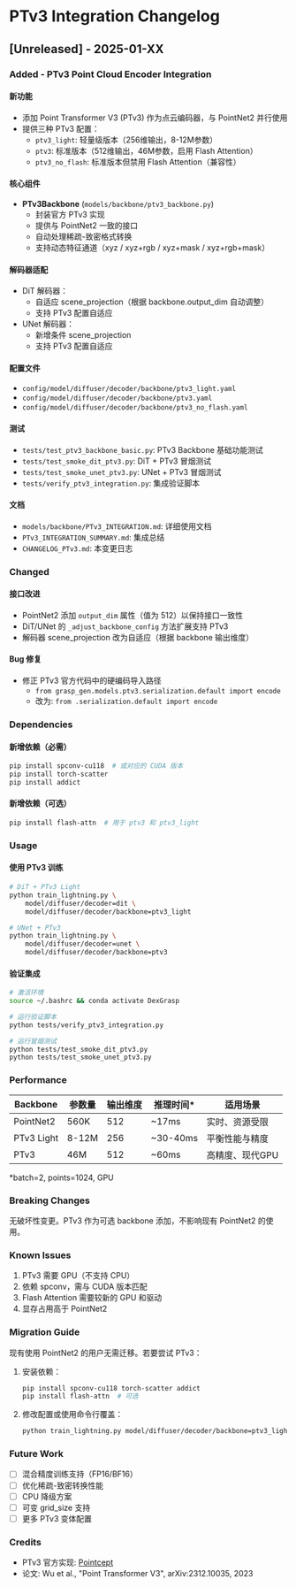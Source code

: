 # PTv3 Integration Changelog

## [Unreleased] - 2025-01-XX

### Added - PTv3 Point Cloud Encoder Integration

#### 新功能
- 添加 Point Transformer V3 (PTv3) 作为点云编码器，与 PointNet2 并行使用
- 提供三种 PTv3 配置：
  - `ptv3_light`: 轻量级版本（256维输出，8-12M参数）
  - `ptv3`: 标准版本（512维输出，46M参数，启用 Flash Attention）
  - `ptv3_no_flash`: 标准版本但禁用 Flash Attention（兼容性）

#### 核心组件
- **PTv3Backbone** (`models/backbone/ptv3_backbone.py`)
  - 封装官方 PTv3 实现
  - 提供与 PointNet2 一致的接口
  - 自动处理稀疏-致密格式转换
  - 支持动态特征通道（xyz / xyz+rgb / xyz+mask / xyz+rgb+mask）

#### 解码器适配
- DiT 解码器：
  - 自适应 scene_projection（根据 backbone.output_dim 自动调整）
  - 支持 PTv3 配置自适应
- UNet 解码器：
  - 新增条件 scene_projection
  - 支持 PTv3 配置自适应

#### 配置文件
- `config/model/diffuser/decoder/backbone/ptv3_light.yaml`
- `config/model/diffuser/decoder/backbone/ptv3.yaml`
- `config/model/diffuser/decoder/backbone/ptv3_no_flash.yaml`

#### 测试
- `tests/test_ptv3_backbone_basic.py`: PTv3 Backbone 基础功能测试
- `tests/test_smoke_dit_ptv3.py`: DiT + PTv3 冒烟测试
- `tests/test_smoke_unet_ptv3.py`: UNet + PTv3 冒烟测试
- `tests/verify_ptv3_integration.py`: 集成验证脚本

#### 文档
- `models/backbone/PTv3_INTEGRATION.md`: 详细使用文档
- `PTv3_INTEGRATION_SUMMARY.md`: 集成总结
- `CHANGELOG_PTv3.md`: 本变更日志

### Changed

#### 接口改进
- PointNet2 添加 `output_dim` 属性（值为 512）以保持接口一致性
- DiT/UNet 的 `_adjust_backbone_config` 方法扩展支持 PTv3
- 解码器 scene_projection 改为自适应（根据 backbone 输出维度）

#### Bug 修复
- 修正 PTv3 官方代码中的硬编码导入路径
  - `from grasp_gen.models.ptv3.serialization.default import encode`
  - 改为: `from .serialization.default import encode`

### Dependencies

#### 新增依赖（必需）
```bash
pip install spconv-cu118  # 或对应的 CUDA 版本
pip install torch-scatter
pip install addict
```

#### 新增依赖（可选）
```bash
pip install flash-attn  # 用于 ptv3 和 ptv3_light
```

### Usage

#### 使用 PTv3 训练

```bash
# DiT + PTv3 Light
python train_lightning.py \
    model/diffuser/decoder=dit \
    model/diffuser/decoder/backbone=ptv3_light

# UNet + PTv3
python train_lightning.py \
    model/diffuser/decoder=unet \
    model/diffuser/decoder/backbone=ptv3
```

#### 验证集成

```bash
# 激活环境
source ~/.bashrc && conda activate DexGrasp

# 运行验证脚本
python tests/verify_ptv3_integration.py

# 运行冒烟测试
python tests/test_smoke_dit_ptv3.py
python tests/test_smoke_unet_ptv3.py
```

### Performance

| Backbone    | 参数量 | 输出维度 | 推理时间* | 适用场景 |
|-------------|--------|---------|-----------|----------|
| PointNet2   | 560K   | 512     | ~17ms     | 实时、资源受限 |
| PTv3 Light  | 8-12M  | 256     | ~30-40ms  | 平衡性能与精度 |
| PTv3        | 46M    | 512     | ~60ms     | 高精度、现代GPU |

*batch=2, points=1024, GPU

### Breaking Changes
无破坏性变更。PTv3 作为可选 backbone 添加，不影响现有 PointNet2 的使用。

### Known Issues
1. PTv3 需要 GPU（不支持 CPU）
2. 依赖 spconv，需与 CUDA 版本匹配
3. Flash Attention 需要较新的 GPU 和驱动
4. 显存占用高于 PointNet2

### Migration Guide
现有使用 PointNet2 的用户无需迁移。若要尝试 PTv3：

1. 安装依赖：
   ```bash
   pip install spconv-cu118 torch-scatter addict
   pip install flash-attn  # 可选
   ```

2. 修改配置或使用命令行覆盖：
   ```bash
   python train_lightning.py model/diffuser/decoder/backbone=ptv3_light
   ```

### Future Work
- [ ] 混合精度训练支持（FP16/BF16）
- [ ] 优化稀疏-致密转换性能
- [ ] CPU 降级方案
- [ ] 可变 grid_size 支持
- [ ] 更多 PTv3 变体配置

### Credits
- PTv3 官方实现: [Pointcept](https://github.com/Pointcept/Pointcept)
- 论文: Wu et al., "Point Transformer V3", arXiv:2312.10035, 2023

